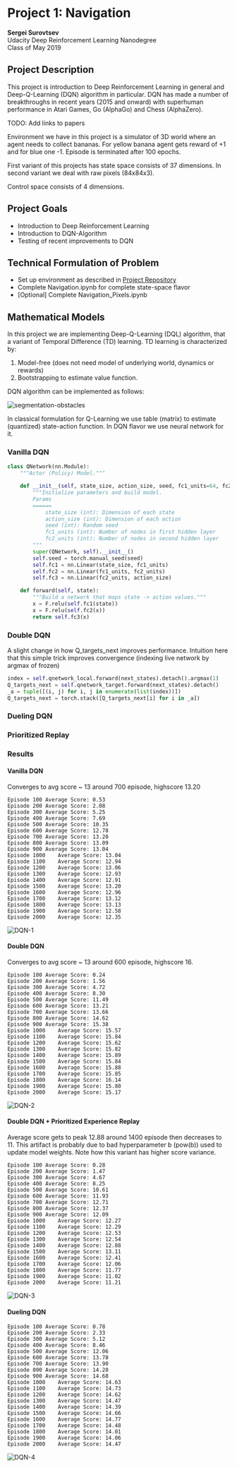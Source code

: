 # Project 1: Navigation

**Sergei Surovtsev**
<br/>
Udacity Deep Reinforcement Learning Nanodegree
<br/>
Class of May 2019

## Project Description

This project is introduction to Deep Reinforcement Learning in general and Deep-Q-Learning (DQN) algorithm in particular. DQN has made a number of breakthroughs in recent years (2015 and onward) with superhuman performance in Atari Games, Go (AlphaGo) and Chess (AlphaZero).

TODO: Add links to papers

Environment we have in this project is a simulator of 3D world where an agent needs to collect bananas. For yellow banana agent gets reward of +1 and for blue one -1. Episode is terminated after 100 epochs.

First variant of this projects has state space consists of 37 dimensions. In second variant we deal with raw pixels (84x84x3).

Control space consists of 4 dimensions. 

## Project Goals

* Introduction to Deep Reinforcement Learning
* Introduction to DQN-Algorithm
* Testing of recent improvements to DQN

## Technical Formulation of Problem 

* Set up environment as described in [Project Repository](https://github.com/udacity/deep-reinforcement-learning/tree/master/p1_navigation)
* Complete Navigation.ipynb for complete state-space flavor
* [Optional] Complete Navigation_Pixels.ipynb

## Mathematical Models

In this project we are implementing Deep-Q-Learning (DQL) algorithm, that a variant of Temporal Difference (TD) learning. TD learning is characterized by:

1. Model-free (does not need model of underlying world, dynamics or rewards) 
2. Bootstrapping to estimate value function. 

DQN algorithm can be implemented as follows:

![segmentation-obstacles](https://github.com/cwiz/DRLND-Project-Navigation/blob/master/images/dqn.png?raw=true "DQN")

In classical formulation for Q-Learning we use table (matrix) to estimate (quantized) state-action function. In DQN flavor we use neural network for it.

### Vanilla DQN

```python
class QNetwork(nn.Module):
    """Actor (Policy) Model."""

    def __init__(self, state_size, action_size, seed, fc1_units=64, fc2_units=64):
        """Initialize parameters and build model.
        Params
        ======
            state_size (int): Dimension of each state
            action_size (int): Dimension of each action
            seed (int): Random seed
            fc1_units (int): Number of nodes in first hidden layer
            fc2_units (int): Number of nodes in second hidden layer
        """
        super(QNetwork, self).__init__()
        self.seed = torch.manual_seed(seed)
        self.fc1 = nn.Linear(state_size, fc1_units)
        self.fc2 = nn.Linear(fc1_units, fc2_units)
        self.fc3 = nn.Linear(fc2_units, action_size)

    def forward(self, state):
        """Build a network that maps state -> action values."""
        x = F.relu(self.fc1(state))
        x = F.relu(self.fc2(x))
        return self.fc3(x)
```

### Double DQN

A slight change in how Q_targets_next improves performance. Intuition here that this simple trick improves convergence (indexing live network by argmax of frozen)

```python
index = self.qnetwork_local.forward(next_states).detach().argmax(1)
Q_targets_next = self.qnetwork_target.forward(next_states).detach()
_a = tuple([(i, j) for i, j in enumerate(list(index))])
Q_targets_next = torch.stack([Q_targets_next[i] for i in _a])

```

### Dueling DQN

### Prioritized Replay

### Results

#### Vanilla DQN

Converges to avg score ~ 13 around 700 episode, highscore 13.20

```
Episode 100	Average Score: 0.53
Episode 200	Average Score: 2.08
Episode 300	Average Score: 5.25
Episode 400	Average Score: 7.69
Episode 500	Average Score: 10.35
Episode 600	Average Score: 12.78
Episode 700	Average Score: 13.20
Episode 800	Average Score: 13.09
Episode 900	Average Score: 13.04
Episode 1000	Average Score: 13.04
Episode 1100	Average Score: 12.94
Episode 1200	Average Score: 13.06
Episode 1300	Average Score: 12.93
Episode 1400	Average Score: 12.91
Episode 1500	Average Score: 13.20
Episode 1600	Average Score: 12.96
Episode 1700	Average Score: 13.12
Episode 1800	Average Score: 13.13
Episode 1900	Average Score: 12.58
Episode 2000	Average Score: 12.35
```

![DQN-1](https://github.com/cwiz/DRLND-Project-Navigation/blob/master/images/variant-1.png?raw=true "DQN")

#### Double DQN

Converges to avg score ~ 13 around 600 episode, highscore 16.

```
Episode 100	Average Score: 0.24
Episode 200	Average Score: 1.56
Episode 300	Average Score: 4.72
Episode 400	Average Score: 8.30
Episode 500	Average Score: 11.49
Episode 600	Average Score: 13.21
Episode 700	Average Score: 13.66
Episode 800	Average Score: 14.62
Episode 900	Average Score: 15.38
Episode 1000	Average Score: 15.57
Episode 1100	Average Score: 15.84
Episode 1200	Average Score: 15.62
Episode 1300	Average Score: 15.82
Episode 1400	Average Score: 15.89
Episode 1500	Average Score: 15.84
Episode 1600	Average Score: 15.88
Episode 1700	Average Score: 15.85
Episode 1800	Average Score: 16.14
Episode 1900	Average Score: 15.80
Episode 2000	Average Score: 15.17
```

![DQN-2](https://github.com/cwiz/DRLND-Project-Navigation/blob/master/images/variant-2.png?raw=true "Double DQN")

#### Double DQN + Prioritized Experience Replay

Average score gets to peak 12.88 around 1400 episode then decreases to 11. This artifact is probably due to bad hyperparameter b (pow(b)) used to update model weights. Note how this variant has higher score variance.

```
Episode 100	Average Score: 0.28
Episode 200	Average Score: 1.47
Episode 300	Average Score: 4.67
Episode 400	Average Score: 8.25
Episode 500	Average Score: 10.61
Episode 600	Average Score: 11.93
Episode 700	Average Score: 12.71
Episode 800	Average Score: 12.37
Episode 900	Average Score: 12.09
Episode 1000	Average Score: 12.27
Episode 1100	Average Score: 12.29
Episode 1200	Average Score: 12.53
Episode 1300	Average Score: 12.54
Episode 1400	Average Score: 12.88
Episode 1500	Average Score: 13.11
Episode 1600	Average Score: 12.41
Episode 1700	Average Score: 12.06
Episode 1800	Average Score: 11.77
Episode 1900	Average Score: 11.02
Episode 2000	Average Score: 11.21
```

![DQN-3](https://github.com/cwiz/DRLND-Project-Navigation/blob/master/images/variant-3.png?raw=true "Double DQN + PER")

#### Dueling DQN

```
Episode 100	Average Score: 0.78
Episode 200	Average Score: 2.33
Episode 300	Average Score: 5.12
Episode 400	Average Score: 8.46
Episode 500	Average Score: 12.06
Episode 600	Average Score: 13.78
Episode 700	Average Score: 13.90
Episode 800	Average Score: 14.28
Episode 900	Average Score: 14.68
Episode 1000	Average Score: 14.63
Episode 1100	Average Score: 14.73
Episode 1200	Average Score: 14.62
Episode 1300	Average Score: 14.47
Episode 1400	Average Score: 14.39
Episode 1500	Average Score: 14.66
Episode 1600	Average Score: 14.77
Episode 1700	Average Score: 14.48
Episode 1800	Average Score: 14.01
Episode 1900	Average Score: 14.06
Episode 2000	Average Score: 14.47
```

![DQN-4](https://github.com/cwiz/DRLND-Project-Navigation/blob/master/images/variant-3.png?raw=true "Dueling DQN")
